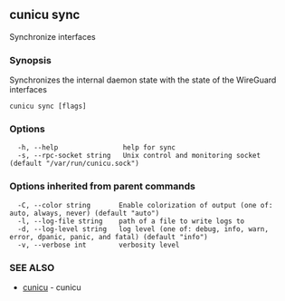 ## cunicu sync

Synchronize interfaces

### Synopsis

Synchronizes the internal daemon state with the state of the WireGuard interfaces

```
cunicu sync [flags]
```

### Options

```
  -h, --help                help for sync
  -s, --rpc-socket string   Unix control and monitoring socket (default "/var/run/cunicu.sock")
```

### Options inherited from parent commands

```
  -C, --color string       Enable colorization of output (one of: auto, always, never) (default "auto")
  -l, --log-file string    path of a file to write logs to
  -d, --log-level string   log level (one of: debug, info, warn, error, dpanic, panic, and fatal) (default "info")
  -v, --verbose int        verbosity level
```

### SEE ALSO

* [cunicu](cunicu.md)	 - cunicu

